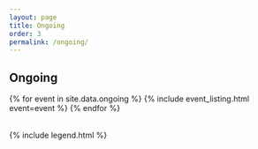```yaml
---
layout: page
title: Ongoing
order: 3
permalink: /ongoing/
---
```


<h2>Ongoing</h2>
<table class="listings">
{% for event in site.data.ongoing %}
  {% include event_listing.html event=event %}
{% endfor %}
</table>

{% include legend.html %}


